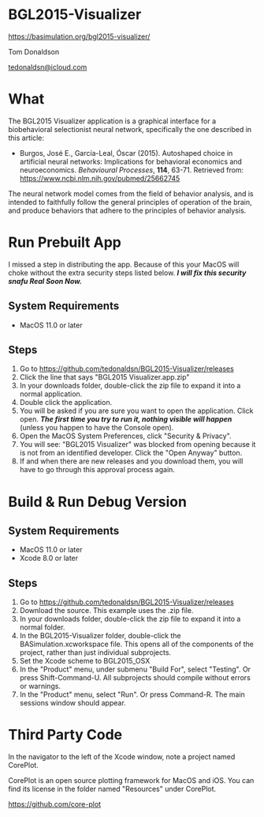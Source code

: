 # BGL2015-Visualizer
https://basimulation.org/bgl2015-visualizer/

Tom Donaldson

tedonaldsn@icloud.com

# What
The BGL2015 Visualizer application is a graphical interface for a biobehavioral selectionist neural network, specifically the one described in this article:

* Burgos, José E., García-Leal, Óscar (2015). Autoshaped choice in artificial neural networks: Implications for behavioral economics and neuroeconomics. *Behavioural Processes*, **114**, 63-71. Retrieved from: https://www.ncbi.nlm.nih.gov/pubmed/25662745

The neural network model comes from the field of behavior analysis, and is intended to faithfully follow the general principles of operation of the brain, and produce behaviors that adhere to the principles of behavior analysis.

# Run Prebuilt App
I missed a step in distributing the app. Because of this your MacOS will choke without the extra security steps listed below.  ***I will fix this security snafu Real Soon Now.***

## System Requirements
* MacOS 11.0 or later

## Steps
1. Go to https://github.com/tedonaldsn/BGL2015-Visualizer/releases
2. Click the line that says "BGL2015 Visualizer.app.zip"
3. In your downloads folder, double-click the zip file to expand it into a normal application.
4. Double click the application.
5. You will be asked if you are sure you want to open the application. Click open. ***The first time you try to run it, nothing visible will happen*** (unless you happen to have the Console open). 
6. Open the MacOS System Preferences, click "Security & Privacy".
7. You will see: "BGL2015 Visualizer" was blocked from opening because it is not from an identified developer. Click the "Open Anyway" button. 
8. If and when there are new releases and you download them, you will have to go through this approval process again.




# Build & Run Debug Version

## System Requirements
* MacOS 11.0 or later
* Xcode 8.0 or later

## Steps
1. Go to https://github.com/tedonaldsn/BGL2015-Visualizer/releases
2. Download the source. This example uses the .zip file.
3. In your downloads folder, double-click the zip file to expand it into a normal folder.
4. In the BGL2015-Visualizer folder, double-click the BASimulation.xcworkspace file. This opens all of the components of the project, rather than just individual subprojects.
5. Set the Xcode scheme to BGL2015_OSX
6. In the "Product" menu, under submenu "Build For", select "Testing". Or press Shift-Command-U. All subprojects should compile without errors or warnings.
7. In the "Product" menu, select "Run". Or press Command-R. The main sessions window should appear.


# Third Party Code
In the navigator to the left of the Xcode window, note a project named CorePlot. 

CorePlot is an open source plotting framework for MacOS and iOS. You can find its license in the folder named "Resources" under CorePlot.

https://github.com/core-plot

